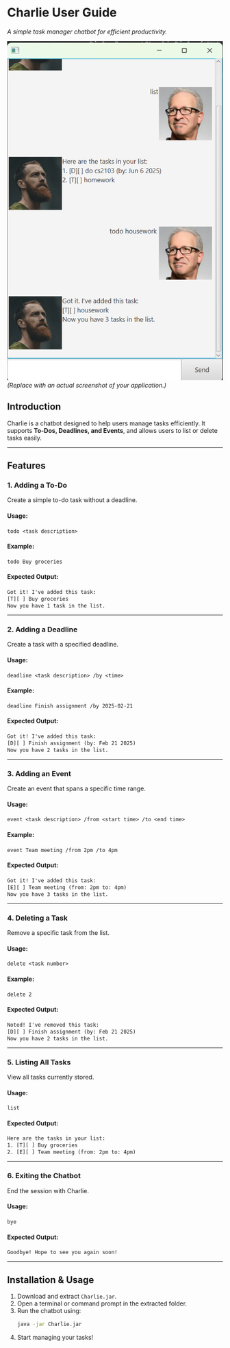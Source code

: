 # **Charlie User Guide**

*A simple task manager chatbot for efficient productivity.*

![Charlie Chatbot](docs/Ui.png)
*(Replace with an actual screenshot of your application.)*

## **Introduction**

Charlie is a chatbot designed to help users manage tasks efficiently. It supports **To-Dos, Deadlines, and Events**, and
allows users to list or delete tasks easily.

---

## **Features**

### **1. Adding a To-Do**

Create a simple to-do task without a deadline.

#### **Usage:**

```plaintext
todo <task description>
```

#### **Example:**

```plaintext
todo Buy groceries
```

#### **Expected Output:**

```plaintext
Got it! I've added this task:
[T][ ] Buy groceries
Now you have 1 task in the list.
```

---

### **2. Adding a Deadline**

Create a task with a specified deadline.

#### **Usage:**

```plaintext
deadline <task description> /by <time>
```

#### **Example:**

```plaintext
deadline Finish assignment /by 2025-02-21
```

#### **Expected Output:**

```plaintext
Got it! I've added this task:
[D][ ] Finish assignment (by: Feb 21 2025)
Now you have 2 tasks in the list.
```

---

### **3. Adding an Event**

Create an event that spans a specific time range.

#### **Usage:**

```plaintext
event <task description> /from <start time> /to <end time>
```

#### **Example:**

```plaintext
event Team meeting /from 2pm /to 4pm
```

#### **Expected Output:**

```plaintext
Got it! I've added this task:
[E][ ] Team meeting (from: 2pm to: 4pm)
Now you have 3 tasks in the list.
```

---

### **4. Deleting a Task**

Remove a specific task from the list.

#### **Usage:**

```plaintext
delete <task number>
```

#### **Example:**

```plaintext
delete 2
```

#### **Expected Output:**

```plaintext
Noted! I've removed this task:
[D][ ] Finish assignment (by: Feb 21 2025)
Now you have 2 tasks in the list.
```

---

### **5. Listing All Tasks**

View all tasks currently stored.

#### **Usage:**

```plaintext
list
```

#### **Expected Output:**

```plaintext
Here are the tasks in your list:
1. [T][ ] Buy groceries
2. [E][ ] Team meeting (from: 2pm to: 4pm)
```

---

### **6. Exiting the Chatbot**

End the session with Charlie.

#### **Usage:**

```plaintext
bye
```

#### **Expected Output:**

```plaintext
Goodbye! Hope to see you again soon!
```

---

## **Installation & Usage**

1. Download and extract `Charlie.jar`.
2. Open a terminal or command prompt in the extracted folder.
3. Run the chatbot using:
   ```sh
   java -jar Charlie.jar
   ```
4. Start managing your tasks!



